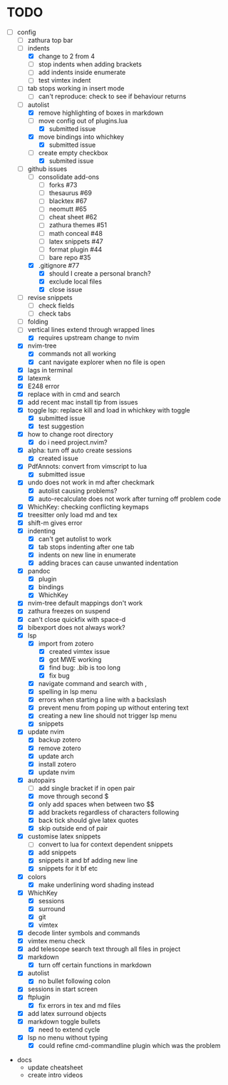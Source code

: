 # TODO

- [ ] config
  - [ ] zathura top bar
  - [ ] indents
    - [x] change to 2 from 4
    - [ ] stop indents when adding brackets
    - [ ] add indents inside enumerate
    - [ ] test vimtex indent
  - [ ] tab stops working in insert mode
    - [ ] can't reproduce: check to see if behaviour returns
  - [ ] autolist
    - [x] remove highlighting of boxes in markdown
    - [ ] move config out of plugins.lua 
      - [x] submitted issue
    - [x] move bindings into whichkey 
      - [x] submitted issue
    - [ ] create empty checkbox 
      - [x] submited issue
  - [ ] github issues
    - [ ] consolidate add-ons 
      - [ ] forks #73
      - [ ] thesaurus #69
      - [ ] blacktex #67
      - [ ] neomutt #65
      - [ ] cheat sheet #62
      - [ ] zathura themes #51
      - [ ] math conceal #48
      - [ ] latex snippets #47
      - [ ] format plugin #44
      - [ ] bare repo #35
    - [x] .gitignore #77
      - [x] should I create a personal branch?
      - [x] exclude local files 
      - [x] close issue 
  - [ ] revise snippets
    - [ ] check fields
    - [ ] check tabs 
  - [ ] folding
  - [ ] vertical lines extend through wrapped lines
    - [x] requires upstream change to nvim
  - [x] nvim-tree
      - [x] commands not all working 
      - [x] cant navigate explorer when no file is open
  - [x] lags in terminal
  - [x] latexmk
  - [x] E248 error
  - [x] replace <Tab> with <C-j> in cmd and search
  - [x] add recent mac install tip from issues
  - [x] toggle lsp: replace kill and load in whichkey with toggle
    - [x] submitted issue
    - [x] test suggestion 
  - [x] how to change root directory
    - [x] do i need project.nvim?
  - [x] alpha: turn off auto create sessions
    - [x] created issue
  - [x] PdfAnnots: convert from vimscript to lua
    - [x] submitted issue
  - [x] undo does not work in md after checkmark
    - [x] autolist causing problems?
    - [x] auto-recalculate does not work after turning off problem code 
  - [x] WhichKey: checking conflicting keymaps
  - [x] treesitter only load md and tex
  - [x] shift-m gives error
  - [x] indenting
    - [x] can't get autolist to work
    - [x] tab stops indenting after one tab 
    - [x] indents on new line in enumerate 
    - [x] adding braces can cause unwanted indentation 
  - [x] pandoc
    - [x] plugin 
    - [x] bindings 
    - [x] WhichKey 
  - [x] nvim-tree default mappings don't work 
  - [x] zathura freezes on suspend 
  - [x] can't close quickfix with space-d 
  - [x] bibexport does not always work? 
  - [x] lsp 
    - [x] import from zotero 
      - [x] created vimtex issue
      - [x] got MWE working 
      - [x] find bug: .bib is too long 
      - [x] fix bug 
    - [x] navigate command and search with <C-j>, <C-k> 
    - [x] spelling in lsp menu 
    - [x] errors when starting a line with a backslash 
    - [x] prevent menu from poping up without entering text 
    - [x] creating a new line should not trigger lsp menu 
    - [x] snippets 
  - [x] update nvim 
    - [x] backup zotero
    - [x] remove zotero 
    - [x] update arch 
    - [x] install zotero 
    - [x] update nvim 
  - [x] autopairs 
    - [ ] add single bracket if in open pair 
    - [x] move through second $ 
    - [x] only add spaces when between two $$ 
    - [x] add brackets regardless of characters following 
    - [x] back tick should give latex quotes 
    - [x] skip outside end of pair 
  - [x] customise latex snippets 
    - [ ] convert to lua for context dependent snippets
    - [x] add snippets 
    - [x] snippets it and bf adding new line 
    - [x] snippets for it bf etc 
  - [x] colors 
    - [x] make underlining word shading instead
  - [x] WhichKey 
    - [x] sessions 
    - [x] surround 
    - [x] git 
    - [x] vimtex 
  - [x] decode linter symbols and commands 
  - [x] vimtex menu check 
  - [x] add telescope search text through all files in project 
  - [x] markdown 
    - [x] turn off certain functions in markdown 
  - [x] autolist 
    - [x] no bullet following colon
  - [x] sessions in start screen 
  - [x] ftplugin 
    - [x] fix errors in tex and md files
  - [x] add latex surround objects 
  - [x] markdown toggle bullets 
    - [x] need to extend cycle
  - [x] lsp no menu without typing 
    - [x] could refine cmd-commandline plugin which was the problem
- docs
  - update cheatsheet
  - create intro videos

